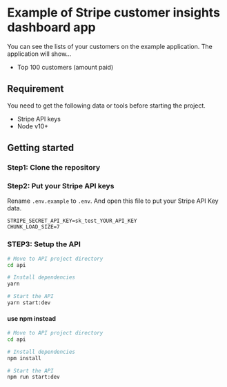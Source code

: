 # Example of Stripe customer insights dashboard app
You can see the lists of your customers on the example application.
The application will show...

- Top 100 customers (amount paid)

## Requirement

You need to get the following data or tools before starting the project.

- Stripe API keys
- Node v10+

## Getting started

### Step1: Clone the repository

### Step2: Put your Stripe API keys

Rename `.env.example` to `.env`.
And open this file to put your Stripe API Key data.

```
STRIPE_SECRET_API_KEY=sk_test_YOUR_API_KEY
CHUNK_LOAD_SIZE=7
```

### STEP3: Setup the API

```bash
# Move to API project directory
cd api

# Install dependencies
yarn

# Start the API
yarn start:dev
```

#### use npm instead

```bash
# Move to API project directory
cd api

# Install dependencies
npm install

# Start the API
npm run start:dev
```
